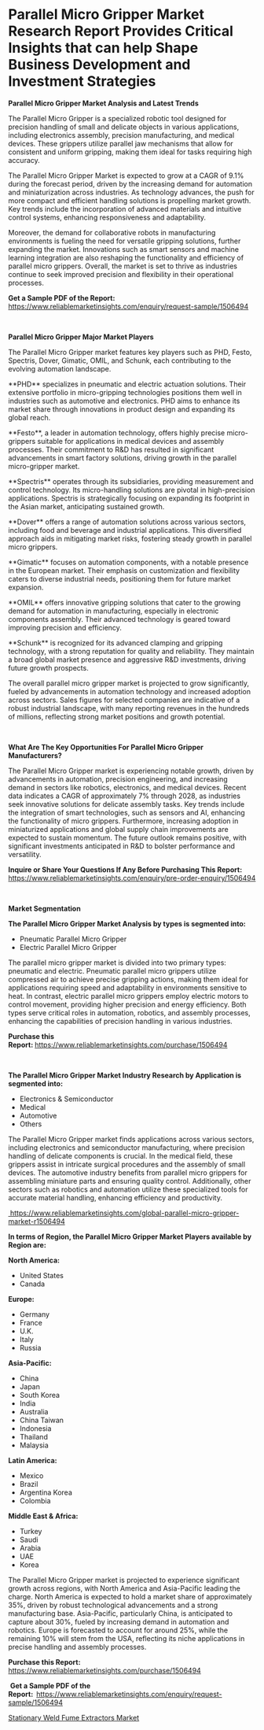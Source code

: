 <p><h1>Parallel Micro Gripper Market Research Report Provides Critical Insights that can help Shape Business Development and Investment Strategies</h1></p><p><strong>Parallel Micro Gripper Market Analysis and Latest Trends</strong></p>
<p><p>The Parallel Micro Gripper is a specialized robotic tool designed for precision handling of small and delicate objects in various applications, including electronics assembly, precision manufacturing, and medical devices. These grippers utilize parallel jaw mechanisms that allow for consistent and uniform gripping, making them ideal for tasks requiring high accuracy.</p><p>The Parallel Micro Gripper Market is expected to grow at a CAGR of 9.1% during the forecast period, driven by the increasing demand for automation and miniaturization across industries. As technology advances, the push for more compact and efficient handling solutions is propelling market growth. Key trends include the incorporation of advanced materials and intuitive control systems, enhancing responsiveness and adaptability. </p><p>Moreover, the demand for collaborative robots in manufacturing environments is fueling the need for versatile gripping solutions, further expanding the market. Innovations such as smart sensors and machine learning integration are also reshaping the functionality and efficiency of parallel micro grippers. Overall, the market is set to thrive as industries continue to seek improved precision and flexibility in their operational processes.</p></p>
<p><strong>Get a Sample PDF of the Report:&nbsp;</strong> <a href="https://www.reliablemarketinsights.com/enquiry/request-sample/1506494?utm_campaign=1937&utm_medium=2&utm_source=Github&utm_content=ia&utm_term=23032025&utm_id=parallel-micro-gripper">https://www.reliablemarketinsights.com/enquiry/request-sample/1506494</a></p>
<p>&nbsp;</p>
<p><strong>Parallel Micro Gripper Major Market Players</strong></p>
<p><p>The Parallel Micro Gripper market features key players such as PHD, Festo, Spectris, Dover, Gimatic, OMIL, and Schunk, each contributing to the evolving automation landscape.</p><p>**PHD** specializes in pneumatic and electric actuation solutions. Their extensive portfolio in micro-gripping technologies positions them well in industries such as automotive and electronics. PHD aims to enhance its market share through innovations in product design and expanding its global reach.</p><p>**Festo**, a leader in automation technology, offers highly precise micro-grippers suitable for applications in medical devices and assembly processes. Their commitment to R&D has resulted in significant advancements in smart factory solutions, driving growth in the parallel micro-gripper market.</p><p>**Spectris** operates through its subsidiaries, providing measurement and control technology. Its micro-handling solutions are pivotal in high-precision applications. Spectris is strategically focusing on expanding its footprint in the Asian market, anticipating sustained growth.</p><p>**Dover** offers a range of automation solutions across various sectors, including food and beverage and industrial applications. This diversified approach aids in mitigating market risks, fostering steady growth in parallel micro grippers.</p><p>**Gimatic** focuses on automation components, with a notable presence in the European market. Their emphasis on customization and flexibility caters to diverse industrial needs, positioning them for future market expansion.</p><p>**OMIL** offers innovative gripping solutions that cater to the growing demand for automation in manufacturing, especially in electronic components assembly. Their advanced technology is geared toward improving precision and efficiency.</p><p>**Schunk** is recognized for its advanced clamping and gripping technology, with a strong reputation for quality and reliability. They maintain a broad global market presence and aggressive R&D investments, driving future growth prospects.</p><p>The overall parallel micro gripper market is projected to grow significantly, fueled by advancements in automation technology and increased adoption across sectors. Sales figures for selected companies are indicative of a robust industrial landscape, with many reporting revenues in the hundreds of millions, reflecting strong market positions and growth potential.</p></p>
<p>&nbsp;</p>
<p><strong>What Are The Key Opportunities For Parallel Micro Gripper Manufacturers?</strong></p>
<p><p>The Parallel Micro Gripper market is experiencing notable growth, driven by advancements in automation, precision engineering, and increasing demand in sectors like robotics, electronics, and medical devices. Recent data indicates a CAGR of approximately 7% through 2028, as industries seek innovative solutions for delicate assembly tasks. Key trends include the integration of smart technologies, such as sensors and AI, enhancing the functionality of micro grippers. Furthermore, increasing adoption in miniaturized applications and global supply chain improvements are expected to sustain momentum. The future outlook remains positive, with significant investments anticipated in R&D to bolster performance and versatility.</p></p>
<p><strong>Inquire or Share Your Questions If Any Before Purchasing This Report:</strong> <a href="https://www.reliablemarketinsights.com/enquiry/pre-order-enquiry/1506494?utm_campaign=1937&utm_medium=2&utm_source=Github&utm_content=ia&utm_term=23032025&utm_id=parallel-micro-gripper">https://www.reliablemarketinsights.com/enquiry/pre-order-enquiry/1506494</a></p>
<p>&nbsp;</p>
<p><strong>Market Segmentation</strong></p>
<p><strong>The Parallel Micro Gripper Market Analysis by types is segmented into:</strong></p>
<p><ul><li>Pneumatic Parallel Micro Gripper</li><li>Electric Parallel Micro Gripper</li></ul></p>
<p><p>The parallel micro gripper market is divided into two primary types: pneumatic and electric. Pneumatic parallel micro grippers utilize compressed air to achieve precise gripping actions, making them ideal for applications requiring speed and adaptability in environments sensitive to heat. In contrast, electric parallel micro grippers employ electric motors to control movement, providing higher precision and energy efficiency. Both types serve critical roles in automation, robotics, and assembly processes, enhancing the capabilities of precision handling in various industries.</p></p>
<p><strong>Purchase this Report:&nbsp;</strong><a href="https://www.reliablemarketinsights.com/purchase/1506494?utm_campaign=1937&utm_medium=2&utm_source=Github&utm_content=ia&utm_term=23032025&utm_id=parallel-micro-gripper">https://www.reliablemarketinsights.com/purchase/1506494</a></p>
<p>&nbsp;</p>
<p><strong>The Parallel Micro Gripper Market Industry Research by Application is segmented into:</strong></p>
<p><ul><li>Electronics & Semiconductor</li><li>Medical</li><li>Automotive</li><li>Others</li></ul></p>
<p><p>The Parallel Micro Gripper market finds applications across various sectors, including electronics and semiconductor manufacturing, where precision handling of delicate components is crucial. In the medical field, these grippers assist in intricate surgical procedures and the assembly of small devices. The automotive industry benefits from parallel micro grippers for assembling miniature parts and ensuring quality control. Additionally, other sectors such as robotics and automation utilize these specialized tools for accurate material handling, enhancing efficiency and productivity.</p></p>
<p><a href="https://www.reliablemarketinsights.com/global-parallel-micro-gripper-market-r1506494?utm_campaign=1937&utm_medium=2&utm_source=Github&utm_content=ia&utm_term=23032025&utm_id=parallel-micro-gripper">&nbsp;https://www.reliablemarketinsights.com/global-parallel-micro-gripper-market-r1506494</a></p>
<p><strong>In terms of Region, the Parallel Micro Gripper Market Players available by Region are:</strong></p>
<p>
    <p> <strong> North America: </strong>
        <ul>
            <li>United States</li>
            <li>Canada</li>
        </ul>
        </p> 
    <p> <strong> Europe: </strong>
        <ul>
            <li>Germany</li>
            <li>France</li>
            <li>U.K.</li>
            <li>Italy</li>
            <li>Russia</li>
        </ul>
        </p> 
    <p> <strong> Asia-Pacific: </strong>
        <ul>
            <li>China</li>
            <li>Japan</li>
            <li>South Korea</li>
            <li>India</li>
            <li>Australia</li>
            <li>China Taiwan</li>
            <li>Indonesia</li>
            <li>Thailand</li>
            <li>Malaysia</li>
        </ul>
        </p> 
    <p> <strong> Latin America: </strong>
        <ul>
            <li>Mexico</li>
            <li>Brazil</li>
            <li>Argentina Korea</li>
            <li>Colombia</li>
        </ul>
        </p> 
    <p> <strong> Middle East & Africa: </strong>
        <ul>
            <li>Turkey</li>
            <li>Saudi</li>
            <li>Arabia</li>
            <li>UAE</li>
            <li>Korea</li>
        </ul>
    </p>
    </p>
<p><p>The Parallel Micro Gripper market is projected to experience significant growth across regions, with North America and Asia-Pacific leading the charge. North America is expected to hold a market share of approximately 35%, driven by robust technological advancements and a strong manufacturing base. Asia-Pacific, particularly China, is anticipated to capture about 30%, fueled by increasing demand in automation and robotics. Europe is forecasted to account for around 25%, while the remaining 10% will stem from the USA, reflecting its niche applications in precise handling and assembly processes.</p></p>
<p><strong>Purchase this Report: </strong><a href="https://www.reliablemarketinsights.com/purchase/1506494?utm_campaign=1937&utm_medium=2&utm_source=Github&utm_content=ia&utm_term=23032025&utm_id=parallel-micro-gripper">https://www.reliablemarketinsights.com/purchase/1506494</a></p>
<p>&nbsp;<strong>Get a Sample PDF of the Report:&nbsp;&nbsp;</strong><a href="https://www.reliablemarketinsights.com/enquiry/request-sample/1506494?utm_campaign=1937&utm_medium=2&utm_source=Github&utm_content=ia&utm_term=23032025&utm_id=parallel-micro-gripper">https://www.reliablemarketinsights.com/enquiry/request-sample/1506494</a></p>
<p><strong></strong></p>
<p><p><a href="https://github.com/bmorecock/Market-Research-Report-List-6/blob/main/stationary-weld-fume-extractors-market.md?utm_campaign=1937&utm_medium=2&utm_source=Github&utm_content=ia&utm_term=23032025&utm_id=parallel-micro-gripper">Stationary Weld Fume Extractors Market</a></p></p>